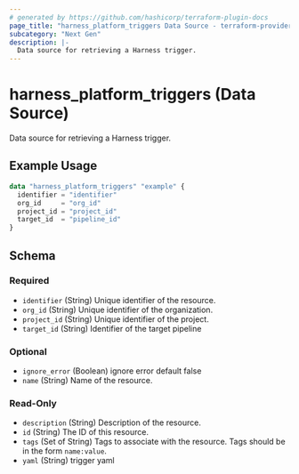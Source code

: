 ```yaml
---
# generated by https://github.com/hashicorp/terraform-plugin-docs
page_title: "harness_platform_triggers Data Source - terraform-provider-harness"
subcategory: "Next Gen"
description: |-
  Data source for retrieving a Harness trigger.
---
```


# harness_platform_triggers (Data Source)

Data source for retrieving a Harness trigger.

## Example Usage

```terraform
data "harness_platform_triggers" "example" {
  identifier = "identifier"
  org_id     = "org_id"
  project_id = "project_id"
  target_id  = "pipeline_id"
}
```

<!-- schema generated by tfplugindocs -->
## Schema

### Required

- `identifier` (String) Unique identifier of the resource.
- `org_id` (String) Unique identifier of the organization.
- `project_id` (String) Unique identifier of the project.
- `target_id` (String) Identifier of the target pipeline

### Optional

- `ignore_error` (Boolean) ignore error default false
- `name` (String) Name of the resource.

### Read-Only

- `description` (String) Description of the resource.
- `id` (String) The ID of this resource.
- `tags` (Set of String) Tags to associate with the resource. Tags should be in the form `name:value`.
- `yaml` (String) trigger yaml


